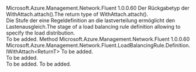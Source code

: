<Type Name="IWithLoadDistribution&lt;ReturnT&gt;" FullName="Microsoft.Azure.Management.Network.Fluent.LoadBalancingRule.Definition.IWithLoadDistribution&lt;ReturnT&gt;">
  <TypeSignature Language="C#" Value="public interface IWithLoadDistribution&lt;ReturnT&gt;" />
  <TypeSignature Language="ILAsm" Value=".class public interface auto ansi abstract IWithLoadDistribution`1&lt;ReturnT&gt;" />
  <TypeSignature Language="DocId" Value="T:Microsoft.Azure.Management.Network.Fluent.LoadBalancingRule.Definition.IWithLoadDistribution`1" />
  <TypeSignature Language="VB.NET" Value="Public Interface IWithLoadDistribution(Of ReturnT)" />
  <TypeSignature Language="F#" Value="type IWithLoadDistribution&lt;'ReturnT&gt; = interface" />
  <AssemblyInfo>
    <AssemblyName>Microsoft.Azure.Management.Network.Fluent</AssemblyName>
    <AssemblyVersion>1.0.0.60</AssemblyVersion>
  </AssemblyInfo>
  <TypeParameters>
    <TypeParameter Name="ParentT" />
  </TypeParameters>
  <Interfaces />
  <Docs>
    <typeparam name="ReturnT"><span data-ttu-id="ac0d5-101">Der Rückgabetyp der WithAttach.attach().</span><span class="sxs-lookup"><span data-stu-id="ac0d5-101">The return type of  WithAttach.attach().</span></span></typeparam>
    <summary>
            <span data-ttu-id="ac0d5-102">Die Stufe der eine Regeldefinition an die lastverteilung ermöglicht den Lastenausgleich.</span><span class="sxs-lookup"><span data-stu-id="ac0d5-102">The stage of a load balancing rule definition allowing to specify the load distribution.</span></span>
            </summary>
    <remarks>To be added.</remarks>
  </Docs>
  <Members>
    <Member MemberName="WithLoadDistribution">
      <MemberSignature Language="C#" Value="public Microsoft.Azure.Management.Network.Fluent.LoadBalancingRule.Definition.IWithAttach&lt;ReturnT&gt; WithLoadDistribution (Microsoft.Azure.Management.Network.Fluent.Models.LoadDistribution loadDistribution);" />
      <MemberSignature Language="ILAsm" Value=".method public hidebysig newslot virtual instance class Microsoft.Azure.Management.Network.Fluent.LoadBalancingRule.Definition.IWithAttach`1&lt;!ReturnT&gt; WithLoadDistribution(class Microsoft.Azure.Management.Network.Fluent.Models.LoadDistribution loadDistribution) cil managed" />
      <MemberSignature Language="DocId" Value="M:Microsoft.Azure.Management.Network.Fluent.LoadBalancingRule.Definition.IWithLoadDistribution`1.WithLoadDistribution(Microsoft.Azure.Management.Network.Fluent.Models.LoadDistribution)" />
      <MemberSignature Language="F#" Value="abstract member WithLoadDistribution : Microsoft.Azure.Management.Network.Fluent.Models.LoadDistribution -&gt; Microsoft.Azure.Management.Network.Fluent.LoadBalancingRule.Definition.IWithAttach&lt;'ReturnT&gt;" Usage="iWithLoadDistribution.WithLoadDistribution loadDistribution" />
      <MemberType>Method</MemberType>
      <AssemblyInfo>
        <AssemblyName>Microsoft.Azure.Management.Network.Fluent</AssemblyName>
        <AssemblyVersion>1.0.0.60</AssemblyVersion>
      </AssemblyInfo>
      <ReturnValue>
        <ReturnType>Microsoft.Azure.Management.Network.Fluent.LoadBalancingRule.Definition.IWithAttach&lt;ReturnT&gt;</ReturnType>
      </ReturnValue>
      <Parameters>
        <Parameter Name="loadDistribution" Type="Microsoft.Azure.Management.Network.Fluent.Models.LoadDistribution" />
      </Parameters>
      <Docs>
        <param name="loadDistribution">To be added.</param>
        <summary>To be added.</summary>
        <returns>To be added.</returns>
        <remarks>To be added.</remarks>
      </Docs>
    </Member>
  </Members>
</Type>